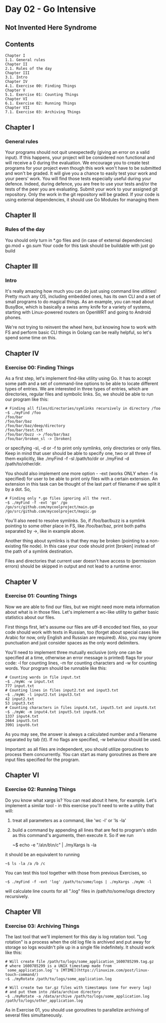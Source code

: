# Day 02 - Go Intensive
## Not Invented Here Syndrome
## Contents

    Chapter I
    1.1. General rules
    Chapter II
    2.1. Rules of the day
    Chapter III
    3.1. Intro
    Chapter IV
    4.1. Exercise 00: Finding Things
    Chapter V
    5.1. Exercise 01: Counting Things
    Chapter VI
    6.1. Exercise 02: Running Things
    Chapter VII
    7.1. Exercise 03: Archiving Things

## Chapter I
### General rules

Your programs should not quit unexpectedly (giving an error on a valid input). If this happens, your project will be considered non functional and will receive a 0 during the evaluation.
We encourage you to create test programs for your project even though this work won't have to be submitted and won't be graded. It will give you a chance to easily test your work and your peers' work. You will find those tests especially useful during your defence. Indeed, during defence, you are free to use your tests and/or the tests of the peer you are evaluating.
Submit your work to your assigned git repository. Only the work in the git repository will be graded.
If your code is using external dependencies, it should use Go Modules for managing them

## Chapter II
### Rules of the day

You should only turn in *.go files and (in case of external dependencies) go.mod + go.sum
Your code for this task should be buildable with just go build

## Chapter III
### Intro

It's really amazing how much you can do just using command line utilities! Pretty much any OS, including embedded ones, has its own CLI and a set of small programs to do magical things. As an example, you can read about BusyBox, which is basically a swiss army knife for a variety of systems, starting with Linux-powered routers on OpenWRT and going to Android phones.

We're not trying to reinvent the wheel here, but knowing how to work with FS and perform basic CLI things in Golang can be really helpful, so let's spend some time on this.

## Chapter IV
### Exercise 00: Finding Things

As a first step, let's implement find-like utility using Go. It has to accept some path and a set of command-line options to be able to locate different types of entries. We are interested in three types of entries, which are directories, regular files and symbolic links. So, we should be able to run our program like this:

    # Finding all files/directories/symlinks recursively in directory /foo
    ~$ ./myFind /foo
    /foo/bar
    /foo/bar/baz
    /foo/bar/baz/deep/directory
    /foo/bar/test.txt
    /foo/bar/buzz -> /foo/bar/baz
    /foo/bar/broken_sl -> [broken]

or specifying -sl, -d or -f to print only symlinks, only directories or only files. Keep in mind that user should be able to specify one, two or all three of them explicitly, like ./myFind -f -sl /path/to/dir or ./myFind -d /path/to/other/dir.

You should also implement one more option - -ext (works ONLY when -f is specified) for user to be able to print only files with a certain extension. An extension in this task can be thought of the last part of filename if we split it by a dot. So,

    # Finding only *.go files ignoring all the rest.
    ~$ ./myFind -f -ext 'go' /go
    /go/src/github.com/mycoolproject/main.go
    /go/src/github.com/mycoolproject/magic.go

You'll also need to resolve symlinks. So, if /foo/bar/buzz is a symlink pointing to some other place in FS, like /foo/bar/baz, print both paths separated by ->, like in example above.

Another thing about symlinks is that they may be broken (pointing to a non-existing file node). In this case your code should print [broken] instead of the path of a symlink destination.

Files and directories that current user doesn't have access to (permission errors) should be skipped in output and not lead to a runtime error.
## Chapter V
### Exercise 01: Counting Things

Now we are able to find our files, but we might need more meta information about what is in those files. Let's implement a wc-like utility to gather basic statistics about our files.

First things first, let's assume our files are utf-8 encoded text files, so your code should work with texts in Russian, too (forget about special cases like Arabic for now, only English and Russian are required). Also, you may ignore punctuation and just consider spaces as the only word delimiters.

You'll need to implement three mutually exclusive (only one can be specified at a time, otherwise an error message is printed) flags for your code: -l for counting lines, -m for counting characters and -w for counting words. Your program should be runnable like this:

    # Counting words in file input.txt
    ~$ ./myWc -w input.txt
    777 input.txt
    # Counting lines in files input2.txt and input3.txt
    ~$ ./myWc -l input2.txt input3.txt
    42 input2.txt
    53 input3.txt
    # Counting characters in files input4.txt, input5.txt and input6.txt
    ~$ ./myWc -m input4.txt input5.txt input6.txt
    1337 input4.txt
    2664 input5.txt
    3991 input6.txt

As you may see, the answer is always a calculated number and a filename separated by tab (\t). If no flags are specified, -w behaviour should be used.

Important: as all files are independent, you should utilize goroutines to process them concurrently. You can start as many goroutines as there are input files specified for the program.
## Chapter VI
### Exercise 02: Running Things

Do you know what xargs is? You can read about it here, for example. Let's implement a similar tool - in this exercise you'll need to write a utility that will:

1. treat all parameters as a command, like 'wc -l' or 'ls -la'
2. build a command by appending all lines that are fed to program's stdin as this command's arguments, then execute it. So if we run


    ~$ echo -e "/a\n/b\n/c" | ./myXargs ls -la

it should be an equivalent to running

    ~$ ls -la /a /b /c

You can test this tool together with those from previous Exercises, so

    ~$ ./myFind -f -ext 'log' /path/to/some/logs | ./myXargs ./myWc -l

will calculate line counts for all ".log" files in /path/to/some/logs directory recursively.
## Chapter VII
### Exercise 03: Archiving Things

The last tool that we'll implement for this day is log rotation tool. "Log rotation" is a process when the old log file is archived and put away for storage so logs wouldn't pile up in a single file indefinitely. It should work like this:

    # Will create file /path/to/logs/some_application_1600785299.tag.gz
    # where 1600785299 is a UNIX timestamp made from `some_application.log`'s [MTIME](https://linuxize.com/post/linux-touch-command/)
    ~$ ./myRotate /path/to/logs/some_application.log

    # Will create two tar.gz files with timestamps (one for every log)
    # and put them into /data/archive directory
    ~$ ./myRotate -a /data/archive /path/to/logs/some_application.log /path/to/logs/other_application.log

As in Exercise 01, you should use goroutines to parallelize archiving of several files simultaneously.